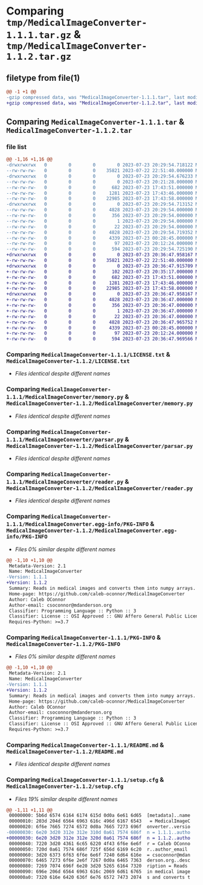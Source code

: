 # Comparing `tmp/MedicalImageConverter-1.1.1.tar.gz` & `tmp/MedicalImageConverter-1.1.2.tar.gz`

## filetype from file(1)

```diff
@@ -1 +1 @@
-gzip compressed data, was "MedicalImageConverter-1.1.1.tar", last modified: Sun Jul 23 20:29:54 2023, max compression
+gzip compressed data, was "MedicalImageConverter-1.1.2.tar", last modified: Sun Jul 23 20:36:47 2023, max compression
```

## Comparing `MedicalImageConverter-1.1.1.tar` & `MedicalImageConverter-1.1.2.tar`

### file list

```diff
@@ -1,16 +1,16 @@
-drwxrwxrwx   0        0        0        0 2023-07-23 20:29:54.718122 MedicalImageConverter-1.1.1/
--rw-rw-rw-   0        0        0    35821 2023-07-22 22:51:40.000000 MedicalImageConverter-1.1.1/LICENSE.txt
-drwxrwxrwx   0        0        0        0 2023-07-23 20:29:54.676233 MedicalImageConverter-1.1.1/MedicalImageConverter/
--rw-rw-rw-   0        0        0        0 2023-07-23 20:21:28.000000 MedicalImageConverter-1.1.1/MedicalImageConverter/__init__.py
--rw-rw-rw-   0        0        0      682 2023-07-23 17:43:51.000000 MedicalImageConverter-1.1.1/MedicalImageConverter/memory.py
--rw-rw-rw-   0        0        0     1281 2023-07-23 17:43:46.000000 MedicalImageConverter-1.1.1/MedicalImageConverter/parsar.py
--rw-rw-rw-   0        0        0    22985 2023-07-23 17:43:58.000000 MedicalImageConverter-1.1.1/MedicalImageConverter/reader.py
-drwxrwxrwx   0        0        0        0 2023-07-23 20:29:54.713152 MedicalImageConverter-1.1.1/MedicalImageConverter.egg-info/
--rw-rw-rw-   0        0        0     4828 2023-07-23 20:29:54.000000 MedicalImageConverter-1.1.1/MedicalImageConverter.egg-info/PKG-INFO
--rw-rw-rw-   0        0        0      356 2023-07-23 20:29:54.000000 MedicalImageConverter-1.1.1/MedicalImageConverter.egg-info/SOURCES.txt
--rw-rw-rw-   0        0        0        1 2023-07-23 20:29:54.000000 MedicalImageConverter-1.1.1/MedicalImageConverter.egg-info/dependency_links.txt
--rw-rw-rw-   0        0        0       22 2023-07-23 20:29:54.000000 MedicalImageConverter-1.1.1/MedicalImageConverter.egg-info/top_level.txt
--rw-rw-rw-   0        0        0     4828 2023-07-23 20:29:54.719352 MedicalImageConverter-1.1.1/PKG-INFO
--rw-rw-rw-   0        0        0     4339 2023-07-23 00:28:45.000000 MedicalImageConverter-1.1.1/README.md
--rw-rw-rw-   0        0        0       97 2023-07-23 20:12:24.000000 MedicalImageConverter-1.1.1/pyproject.toml
--rw-rw-rw-   0        0        0      594 2023-07-23 20:29:54.725190 MedicalImageConverter-1.1.1/setup.cfg
+drwxrwxrwx   0        0        0        0 2023-07-23 20:36:47.958167 MedicalImageConverter-1.1.2/
+-rw-rw-rw-   0        0        0    35821 2023-07-22 22:51:40.000000 MedicalImageConverter-1.1.2/LICENSE.txt
+drwxrwxrwx   0        0        0        0 2023-07-23 20:36:47.915709 MedicalImageConverter-1.1.2/MedicalImageConverter/
+-rw-rw-rw-   0        0        0      102 2023-07-23 20:35:17.000000 MedicalImageConverter-1.1.2/MedicalImageConverter/__init__.py
+-rw-rw-rw-   0        0        0      682 2023-07-23 17:43:51.000000 MedicalImageConverter-1.1.2/MedicalImageConverter/memory.py
+-rw-rw-rw-   0        0        0     1281 2023-07-23 17:43:46.000000 MedicalImageConverter-1.1.2/MedicalImageConverter/parsar.py
+-rw-rw-rw-   0        0        0    22985 2023-07-23 17:43:58.000000 MedicalImageConverter-1.1.2/MedicalImageConverter/reader.py
+drwxrwxrwx   0        0        0        0 2023-07-23 20:36:47.958167 MedicalImageConverter-1.1.2/MedicalImageConverter.egg-info/
+-rw-rw-rw-   0        0        0     4828 2023-07-23 20:36:47.000000 MedicalImageConverter-1.1.2/MedicalImageConverter.egg-info/PKG-INFO
+-rw-rw-rw-   0        0        0      356 2023-07-23 20:36:47.000000 MedicalImageConverter-1.1.2/MedicalImageConverter.egg-info/SOURCES.txt
+-rw-rw-rw-   0        0        0        1 2023-07-23 20:36:47.000000 MedicalImageConverter-1.1.2/MedicalImageConverter.egg-info/dependency_links.txt
+-rw-rw-rw-   0        0        0       22 2023-07-23 20:36:47.000000 MedicalImageConverter-1.1.2/MedicalImageConverter.egg-info/top_level.txt
+-rw-rw-rw-   0        0        0     4828 2023-07-23 20:36:47.965752 MedicalImageConverter-1.1.2/PKG-INFO
+-rw-rw-rw-   0        0        0     4339 2023-07-23 00:28:45.000000 MedicalImageConverter-1.1.2/README.md
+-rw-rw-rw-   0        0        0       97 2023-07-23 20:12:24.000000 MedicalImageConverter-1.1.2/pyproject.toml
+-rw-rw-rw-   0        0        0      594 2023-07-23 20:36:47.969566 MedicalImageConverter-1.1.2/setup.cfg
```

### Comparing `MedicalImageConverter-1.1.1/LICENSE.txt` & `MedicalImageConverter-1.1.2/LICENSE.txt`

 * *Files identical despite different names*

### Comparing `MedicalImageConverter-1.1.1/MedicalImageConverter/memory.py` & `MedicalImageConverter-1.1.2/MedicalImageConverter/memory.py`

 * *Files identical despite different names*

### Comparing `MedicalImageConverter-1.1.1/MedicalImageConverter/parsar.py` & `MedicalImageConverter-1.1.2/MedicalImageConverter/parsar.py`

 * *Files identical despite different names*

### Comparing `MedicalImageConverter-1.1.1/MedicalImageConverter/reader.py` & `MedicalImageConverter-1.1.2/MedicalImageConverter/reader.py`

 * *Files identical despite different names*

### Comparing `MedicalImageConverter-1.1.1/MedicalImageConverter.egg-info/PKG-INFO` & `MedicalImageConverter-1.1.2/MedicalImageConverter.egg-info/PKG-INFO`

 * *Files 0% similar despite different names*

```diff
@@ -1,10 +1,10 @@
 Metadata-Version: 2.1
 Name: MedicalImageConverter
-Version: 1.1.1
+Version: 1.1.2
 Summary: Reads in medical images and converts them into numpy arrays.
 Home-page: https://github.com/caleb-oconnor/MedicalImageConverter
 Author: Caleb OConnor
 Author-email: csoconnor@mdanderson.org
 Classifier: Programming Language :: Python :: 3
 Classifier: License :: OSI Approved :: GNU Affero General Public License v3
 Requires-Python: >=3.7
```

### Comparing `MedicalImageConverter-1.1.1/PKG-INFO` & `MedicalImageConverter-1.1.2/PKG-INFO`

 * *Files 0% similar despite different names*

```diff
@@ -1,10 +1,10 @@
 Metadata-Version: 2.1
 Name: MedicalImageConverter
-Version: 1.1.1
+Version: 1.1.2
 Summary: Reads in medical images and converts them into numpy arrays.
 Home-page: https://github.com/caleb-oconnor/MedicalImageConverter
 Author: Caleb OConnor
 Author-email: csoconnor@mdanderson.org
 Classifier: Programming Language :: Python :: 3
 Classifier: License :: OSI Approved :: GNU Affero General Public License v3
 Requires-Python: >=3.7
```

### Comparing `MedicalImageConverter-1.1.1/README.md` & `MedicalImageConverter-1.1.2/README.md`

 * *Files identical despite different names*

### Comparing `MedicalImageConverter-1.1.1/setup.cfg` & `MedicalImageConverter-1.1.2/setup.cfg`

 * *Files 19% similar despite different names*

```diff
@@ -1,11 +1,11 @@
 00000000: 5b6d 6574 6164 6174 615d 0d0a 6e61 6d65  [metadata]..name
 00000010: 203d 204d 6564 6963 616c 496d 6167 6543   = MedicalImageC
 00000020: 6f6e 7665 7274 6572 0d0a 7665 7273 696f  onverter..versio
-00000030: 6e20 3d20 312e 312e 310d 0a61 7574 686f  n = 1.1.1..autho
+00000030: 6e20 3d20 312e 312e 320d 0a61 7574 686f  n = 1.1.2..autho
 00000040: 7220 3d20 4361 6c65 6220 4f43 6f6e 6e6f  r = Caleb OConno
 00000050: 720d 0a61 7574 686f 725f 656d 6169 6c20  r..author_email 
 00000060: 3d20 6373 6f63 6f6e 6e6f 7240 6d64 616e  = csoconnor@mdan
 00000070: 6465 7273 6f6e 2e6f 7267 0d0a 6465 7363  derson.org..desc
 00000080: 7269 7074 696f 6e20 3d20 5265 6164 7320  ription = Reads 
 00000090: 696e 206d 6564 6963 616c 2069 6d61 6765  in medical image
 000000a0: 7320 616e 6420 636f 6e76 6572 7473 2074  s and converts t
```

